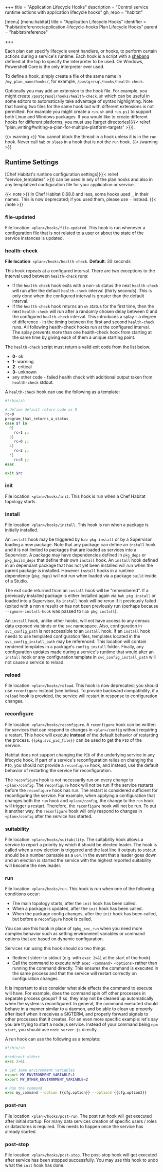 +++
title = "Application Lifecycle Hooks"
description = "Control service runtime actions with application lifecycle hooks"
gh_repo = "habitat"

[menu]
  [menu.habitat]
    title = "Application Lifecycle Hooks"
    identifier = "habitat/reference/application-lifecycle-hooks Plan Lifecycle Hooks"
    parent = "habitat/reference"

+++

Each plan can specify lifecycle event handlers, or hooks, to perform certain actions during a service's runtime. Each hook is a script with a [shebang](https://en.wikipedia.org/wiki/Shebang_(Unix)) defined at the top to specify the interpreter to be used. On Windows, Powershell Core is the only interpreter ever used.

To define a hook, simply create a file of the same name in `/my_plan_name/hooks/`, for example, `/postgresql/hooks/health-check`.

Optionally you may add an extension to the hook file. For example, you might create `/postgresql/hooks/health-check.sh` which can be useful in some editors to automatically take advantage of syntax highlighting. Note that having two files for the same hook but with different extensions is not permitted. For example you might create a `run.sh` and `run.ps1` to support both Linux and Windows packages. If you would like to create different hooks for different platforms, you must use [target directories]({{< relref "plan_writing#writing-a-plan-for-multiple-platform-targets" >}}).

{{< warning >}}
You cannot block the thread in a hook unless it is in the `run` hook. Never call `hab` or `sleep` in a hook that is not the `run` hook.
{{< /warning >}}

## Runtime Settings

[Chef Habitat's runtime configuration settings]({{< relref "service_templates" >}}) can be used in any of the plan hooks and also in any templatized configuration file for your application or service.

{{< note >}}
In Chef Habitat 0.68.0 and less, some hooks used `_` in their names. This is now deprecated; if you used them, please use `-` instead.
{{< /note >}}

### file-updated

File location: `<plan>/hooks/file-updated`. This hook is run whenever a configuration file that is not related to a user or about the state of the service instances is updated.

### health-check

**File location**: `<plan>/hooks/health-check`. **Default**: 30 seconds

This hook repeats at a configured interval. There are two exceptions to the interval used between `health-check` runs:

- If the `health-check` hook exits with a non-`ok` status the next `health-check` will run after the default `health-check` interval (thirty seconds). This is only done when the configured interval is greater than the default interval.
- If the `health-check` hook returns an `ok` status for the first time, then the next `health-check` will run after a randomly chosen delay between 0 and the configured `health-check` interval. This introduces a splay - a degree of difference - in the timing between the first and second `health-check` runs. All following health-check hooks run at the configured interval. The splay prevents more than one health-check hook from starting at the same time by giving each of them a unique starting point.

The `health-check` script must return a valid exit code from the list below.

- **0**- ok
- **1**- warning
- **2**- critical
- **3**- unknown
- any other code - failed health check with additional output taken from `health-check` stdout.

A `health-check` hook can use the following as a template:

```bash hooks/health-check
#!/bin/sh

# define default return code as 0
rc=0
program_that_returns_a_status
case $? in
  0)
    rc=1 ;;
  3)
    rc=0 ;;
  4)
    rc=2 ;;
  *)
    rc=3 ;;
esac

exit $rc
```

### init

File location: `<plan>/hooks/init`. This hook is run when a Chef Habitat topology starts.

### install

File location: `<plan>/hooks/install`. This hook is run when a package is initially installed.

An `install` hook may be triggered by `hab pkg install` or by a Supervisor loading a new package. Note that any package can define an `install` hook and it is not limited to packages that are loaded as services into a Supervisor. A package may have dependencies defined in `pkg_deps` or `pkg_build_deps` that define their own `install` hook. An `install` hook defined in an dependant package that has not yet been installed will run when the parent package is installed. However `install` hooks in a runtime dependency (`pkg_deps`) will not run when loaded via a package `build` inside of a Studio.

The exit code returned from an `install` hook will be "remembered". If a previously installed package is either installed again via `hab pkg install` or loaded into a Supervisor, its `install` hook will be rerun if it previously failed (exited with a non `0` result) or has not been previously run (perhaps because `--ignore-install-hook` was passed to `hab pkg install`).

An `install` hook, unlike other hooks, will not have access to any census data exposed via binds or the `svc` namespace. Also, configuration in `svc_config_path` is not accessible to an `install` hook. If an `install` hook needs to use templated configuration files, templates located in the `svc_config_install_path` may be referenced. This location will contain rendered templates in a package's `config_install` folder. Finally, any configuration updates made during a service's runtime that would alter an `install` hook or any configuration template in `svc_config_install_path` will not cause a service to reload.

### reload

File location: `<plan>/hooks/reload`. This hook is now deprecated; you should use `reconfigure` instead (see below). To provide backward compatibility, if a `reload` hook is provided, the service will restart in response to configuration changes.

### reconfigure

File location: `<plan>/hooks/reconfigure`. A `reconfigure` hook can be written for services that can respond to changes in `<plan>/config` without requiring a restart. This hook will execute **instead** of the default behavior of restarting the process. `{{pkg.svc_pid_file}}` can be used to get the `PID` of the service.

Habitat does not support changing the `PID` of the underlying service in any lifecycle hook. If part of a service's reconfiguration relies on changing the `PID`, you should not provide a `reconfigure` hook, and instead, use the default behavior of restarting the service for reconfiguration.

The `reconfigure` hook is not necessarily run on every change to `<plan>/config`. The `reconfigure` hook will not be run if the service restarts before the `reconfigure` hook has run. The restart is considered sufficient for reconfiguring the service. For example, when applying a configuration that changes both the `run` hook and `<plan>/config`, the change to the `run` hook will trigger a restart. Therefore, the `reconfigure` hook will not be run. To put it another way, the `reconfigure` hook will only respond to changes in `<plan>/config` after the service has started.

### suitability

File location: `<plan>/hooks/suitability`. The suitability hook allows a service to report a priority by which it should be elected leader. The hook is called when a new election is triggered and the last line it outputs to `stdout` should be a number parsable as a `u64`. In the event that a leader goes down and an election is started the service with the highest reported suitability will become the new leader.

### run

File location: `<plan>/hooks/run`. This hook is run when one of the following conditions occur:

- The main topology starts, after the `init` hook has been called.
- When a package is updated, after the `init` hook has been called.
- When the package config changes, after the `init` hook has been called, but before a `reconfigure` hook is called.

You can use this hook in place of `$pkg_svc_run` when you need more complex behavior such as setting environment variables or command options that are based on dynamic configuration.

Services run using this hook should do two things:

- Redirect stderr to stdout (e.g. with `exec 2>&1` at the start of the hook)
- Call the command to execute with `exec <command> <options>` rather than running the command directly. This ensures the command is executed in the same process and that the service will restart correctly on configuration changes.

It is important to also consider what side effects the command to execute will have. For example, does the command spin off other processes in separate process groups? If so, they may not be cleaned up automatically when the system is reconfigured. In general, the command executed should behave in a manner similar to a daemon, and be able to clean up properly after itself when it receives a SIGTERM, and properly forward signals to other processes that it creates. For an even more specific example: let's say you are trying to start a node.js service. Instead of your command being `npm start`, you should use `node server.js` directly.

A run hook can use the following as a template:

```bash hooks/run
#!/bin/sh

#redirect stderr
exec 2>&1

# Set some environment variables
export MY_ENVIRONMENT_VARIABLE=1
export MY_OTHER_ENVIRONMENT_VARIABLE=2

# Run the command
exec my_command --option {{cfg.option}} --option2 {{cfg.option2}}
```

### post-run

File location: `<plan>/hooks/post-run`. The post run hook will get executed after initial startup. For many data services creation of specific users / roles or datastores is required. This needs to happen once the service has already started.

### post-stop

File location: `<plan>/hooks/post-stop`. The post-stop hook will get executed after service has been stopped successfully. You may use this hook to undo what the `init` hook has done.
